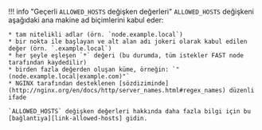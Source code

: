 [link-allowed-hosts]:               http://nginx.org/en/docs/http/server_names.html

!!! info "Geçerli `ALLOWED_HOSTS` değişken değerleri"
    `ALLOWED_HOSTS` değişkeni aşağıdaki ana makine ad biçimlerini kabul eder:

    * tam nitelikli adlar (örn. `node.example.local`)
    * bir nokta ile başlayan ve alt alan adı jokeri olarak kabul edilen değer (örn. `.example.local`)
    * her şeyle eşleşen `*` değeri (bu durumda, tüm istekler FAST node tarafından kaydedilir)
    * birden fazla değerden oluşan küme, örneğin: `"(node.example.local|example.com)"`
    * NGINX tarafından desteklenen [sözdiziminde](http://nginx.org/en/docs/http/server_names.html#regex_names) düzenli ifade

    `ALLOWED_HOSTS` değişken değerleri hakkında daha fazla bilgi için bu [bağlantıya][link-allowed-hosts] gidin.